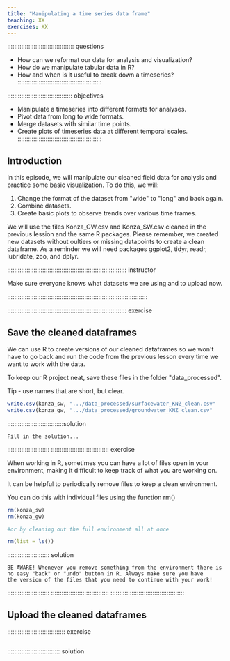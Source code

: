 ```yaml
---
title: "Manipulating a time series data frame"
teaching: XX
exercises: XX
---
```


:::::::::::::::::::::::::::::::::::::: questions 
- How can we reformat our data for analysis and visualization? 
- How do we manipulate tabular data in R? 
- How and when is it useful to break down a timeseries?
::::::::::::::::::::::::::::::::::::::::::::::::

::::::::::::::::::::::::::::::::::::: objectives
- Manipulate a timeseries into different formats for analyses. 
- Pivot data from long to wide formats. 
- Merge datasets with similar time points.
- Create plots of timeseries data at different temporal scales.
::::::::::::::::::::::::::::::::::::::::::::::::

## Introduction

In this episode, we will manipulate our cleaned field data for analysis and practice some basic visualization. To do this, we will: 

1. Change the format of the dataset from "wide" to "long" and back again.
2. Combine datasets.
3. Create basic plots to observe trends over various time frames. 

We will use the files Konza_GW.csv and Konza_SW.csv cleaned in the previous lession and the same R packages. 
Please remember, we created new datasets without oultiers or missing datapoints to create a clean dataframe.
As a reminder we will need packages ggplot2, tidyr, readr, lubridate, zoo, and dplyr.

:::::::::::::::::::::::::::::::::::::::::::::::::::::::::::::::::::: instructor

Make sure everyone knows what datasets we are using and to upload now. 

::::::::::::::::::::::::::::::::::::::::::::::::::::::::::::::::::::::::::::::::

:::::::::::::::::::::::::::::::::::::::::::::::::::::::::::::::::::: exercise

## Save the cleaned dataframes

We can use R to create versions of our cleaned dataframes so we won't have to go back and run the code from the previous lesson every 
time we want to work with the data.

To keep our R project neat, save these files in the folder "data_processed". 

Tip - use names that are short, but clear.

```r
write.csv(konza_sw, ".../data_processed/surfacewater_KNZ_clean.csv"
write.csv(konza_gw, ".../data_processed/groundwater_KNZ_clean.csv"
```
::::::::::::::::::::::::::::::::solution

```output
Fill in the solution...
```

::::::::::::::::::::::::
::::::::::::::::::::::::::::::::: exercise

When working in R, sometimes you can have a lot of files open in your environment, making it difficult to keep track of what you 
are working on. 

It can be helpful to periodically remove files to keep a clean environment. 

You can do this with individual files using the function rm()

```r
rm(konza_sw)
rm(konza_gw)

#or by cleaning out the full environment all at once

rm(list = ls())
```
:::::::::::::::::::::::: solution
```output
BE AWARE! Whenever you remove something from the environment there is no easy "back" or "undo" button in R. Always make sure you have 
the version of the files that you need to continue with your work!

````

::::::::::::::::::::::::
:::::::::::::::::::::::::::::::::
::::::::::::::::::::::::::::::::::::::::::

## Upload the cleaned dataframes

::::::::::::::::::::::::::::::::: exercise

```r

```
:::::::::::::::::::::::::::::: solution

```output

```

